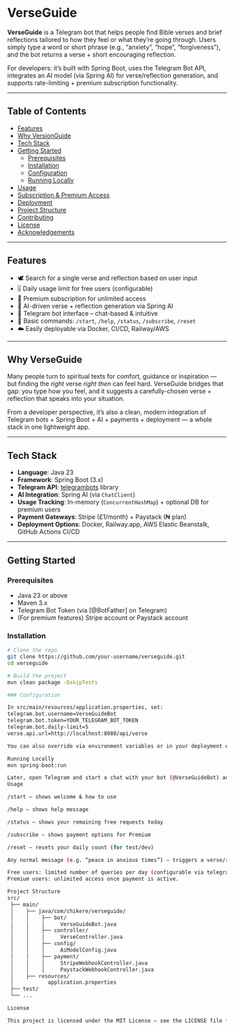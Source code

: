# VerseGuide

**VerseGuide** is a Telegram bot that helps people find Bible verses and brief reflections tailored to how they feel or what they’re going through. Users simply type a word or short phrase (e.g., “anxiety”, “hope”, “forgiveness”), and the bot returns a verse + short encouraging reflection.

For developers: it’s built with Spring Boot, uses the Telegram Bot API, integrates an AI model (via Spring AI) for verse/reflection generation, and supports rate-limiting + premium subscription functionality.

---

## Table of Contents

- [Features](#features)
- [Why VersionGuide](#why-versionguide)
- [Tech Stack](#tech-stack)
- [Getting Started](#getting-started)
    - [Prerequisites](#prerequisites)
    - [Installation](#installation)
    - [Configuration](#configuration)
    - [Running Locally](#running-locally)
- [Usage](#usage)
- [Subscription & Premium Access](#subscription--premium-access)
- [Deployment](#deployment)
- [Project Structure](#project-structure)
- [Contributing](#contributing)
- [License](#license)
- [Acknowledgements](#acknowledgements)

---

## Features

- 🕊️ Search for a single verse and reflection based on user input
- 🎚️ Daily usage limit for free users (configurable)
- 💎 Premium subscription for unlimited access
- 🤖 AI-driven verse + reflection generation via Spring AI
- 📱 Telegram bot interface – chat-based & intuitive
- 👤 Basic commands: `/start`, `/help`, `/status`, `/subscribe`, `/reset`
- ☁️ Easily deployable via Docker, CI/CD, Railway/AWS

---

## Why VerseGuide

Many people turn to spiritual texts for comfort, guidance or inspiration — but finding the *right* verse *right then* can feel hard. VerseGuide bridges that gap: you type how you feel, and it suggests a carefully-chosen verse + reflection that speaks into your situation.

From a developer perspective, it’s also a clean, modern integration of Telegram bots + Spring Boot + AI + payments + deployment — a whole stack in one lightweight app.

---

## Tech Stack

- **Language**: Java 23
- **Framework**: Spring Boot (3.x)
- **Telegram API**: [telegrambots](https://github.com/rubenlagus/TelegramBots) library
- **AI Integration**: Spring AI (via `ChatClient`)
- **Usage Tracking**: In-memory (`ConcurrentHashMap`) + optional DB for premium users
- **Payment Gateways**: Stripe (£1/month) + Paystack (₦ plan)
- **Deployment Options**: Docker, Railway.app, AWS Elastic Beanstalk, GitHub Actions CI/CD

---

## Getting Started

### Prerequisites

- Java 23 or above
- Maven 3.x
- Telegram Bot Token (via [@BotFather] on Telegram)
- (For premium features) Stripe account or Paystack account

### Installation

```bash
# Clone the repo
git clone https://github.com/your-username/verseguide.git
cd verseguide

# Build the project
mvn clean package -DskipTests

### Configuration

In src/main/resources/application.properties, set:
telegram.bot.username=VerseGuideBot
telegram.bot.token=YOUR_TELEGRAM_BOT_TOKEN
telegram.bot.daily-limit=5
verse.api.url=http://localhost:8080/api/verse

You can also override via environment variables or in your deployment environment.

Running Locally
mvn spring-boot:run

Later, open Telegram and start a chat with your bot (@VerseGuideBot) and type /start.
Usage

/start – shows welcome & how to use

/help – shows help message

/status – shows your remaining free requests today

/subscribe – shows payment options for Premium

/reset – resets your daily count (for test/dev)

Any normal message (e.g. “peace in anxious times”) – triggers a verse/reflection response

Free users: limited number of queries per day (configurable via telegram.bot.daily-limit).
Premium users: unlimited access once payment is active.

Project Structure
src/
 ├── main/
 │    ├── java/com/chikere/verseguide/
 │    │    ├── bot/
 │    │    │     VerseGuideBot.java
 │    │    ├── controller/
 │    │    │     VerseController.java
 │    │    ├── config/
 │    │    │     AiModelConfig.java
 │    │    ├── payment/
 │    │    │     StripeWebhookController.java
 │    │    │     PaystackWebhookController.java
 │    ├── resources/
 │           application.properties
 ├── test/
 └── ...

License

This project is licensed under the MIT License – see the LICENSE file for details.